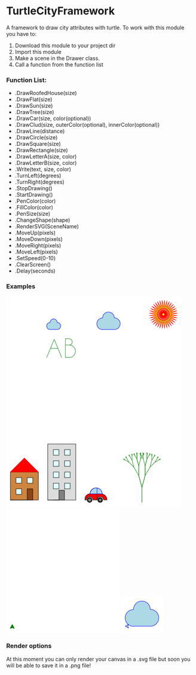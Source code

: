 # TurtleCityFramework
A framework to draw city attributes with turtle.
To work with this module you have to:
1. Download this module to your project dir
2. Import this module
3. Make a scene in the Drawer class.
4. Call a function from the function list

### Function List:
* .DrawRoofedHouse(size)
* .DrawFlat(size)
* .DrawSun(size)
* .DrawTree(size)
* .DrawCar(size, color(optional))
* .DrawClud(size, outerColor(optional), innerColor(optional))
* .DrawLine(distance)
* .DrawCircle(size)
* .DrawSquare(size)
* .DrawRectangle(size)
* .DrawLetterA(size, color)
* .DrawLetterB(size, color)
* .Write(text, size, color)
* .TurnLeft(degrees)
* .TurnRight(degrees)
* .StopDrawing()
* .StartDrawing()
* .PenColor(color)
* .FillColor(color)
* .PenSize(size)
* .ChangeShape(shape)
* .RenderSVG(SceneName)
* .MoveUp(pixels)
* .MoveDown(pixels)
* .MoveRight(pixels)
* .MoveLeft(pixels)
* .SetSpeed(0-10)
* .ClearScreen()
* .Delay(seconds)

### Examples
![alt text](https://github.com/RafayelGardishyan/TurtleCityFramework/blob/master/Example2.png)
![alt text](https://github.com/RafayelGardishyan/TurtleCityFramework/blob/master/Example.gif)
![alt text](https://github.com/RafayelGardishyan/TurtleCityFramework/blob/master/Test.png)

### Render options
At this moment you can only render your canvas in a .svg file but soon you will be able to save it in a .png file!
